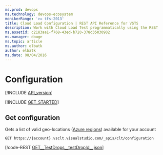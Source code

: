 ```yaml
---
ms.prod: devops
ms.technology: devops-ecosystem
monikerRange: '>= tfs-2013'
title: Cloud Load Configuration | REST API Reference for VSTS 
description: Work with Cloud Load Test programmatically using the REST APIs for VSTS .
ms.assetid: c2183aa1-f768-43ed-b720-378d35030902
ms.manager: douge
ms.topic: article
ms.author: elbatk
author: elbatk
ms.date: 08/04/2016
---
```


# Configuration
[!INCLUDE [API_version](../_data/version.md)]

[!INCLUDE [GET_STARTED](../_data/get-started.md)]

## Get configuration

Gets a list of valid geo-locations ([Azure regions](https://azure.microsoft.com/regions)) available for your account

```no-highlight
GET https://{account}.vsclt.visualstudio.com/_apis/clt/configuration
```

[!code-REST [GET__TestDrops__testDropId__json](./_data/configuration/GET__Configuration_.json)]
